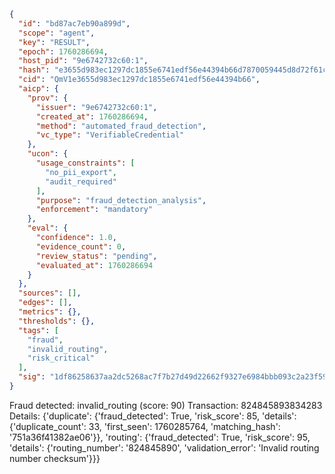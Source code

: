 ```json
{
  "id": "bd87ac7eb90a899d",
  "scope": "agent",
  "key": "RESULT",
  "epoch": 1760286694,
  "host_pid": "9e6742732c60:1",
  "hash": "e3655d983ec1297dc1855e6741edf56e44394b66d7870059445d8d72f61c3dc1",
  "cid": "QmV1e3655d983ec1297dc1855e6741edf56e44394b66",
  "aicp": {
    "prov": {
      "issuer": "9e6742732c60:1",
      "created_at": 1760286694,
      "method": "automated_fraud_detection",
      "vc_type": "VerifiableCredential"
    },
    "ucon": {
      "usage_constraints": [
        "no_pii_export",
        "audit_required"
      ],
      "purpose": "fraud_detection_analysis",
      "enforcement": "mandatory"
    },
    "eval": {
      "confidence": 1.0,
      "evidence_count": 0,
      "review_status": "pending",
      "evaluated_at": 1760286694
    }
  },
  "sources": [],
  "edges": [],
  "metrics": {},
  "thresholds": {},
  "tags": [
    "fraud",
    "invalid_routing",
    "risk_critical"
  ],
  "sig": "1df86258637aa2dc5268ac7f7b27d49d22662f9327e6984bbb093c2a23f59596"
}
```

Fraud detected: invalid_routing (score: 90)
Transaction: 824845893834283
Details: {'duplicate': {'fraud_detected': True, 'risk_score': 85, 'details': {'duplicate_count': 33, 'first_seen': 1760285764, 'matching_hash': '751a36f41382ae06'}}, 'routing': {'fraud_detected': True, 'risk_score': 95, 'details': {'routing_number': '824845890', 'validation_error': 'Invalid routing number checksum'}}}